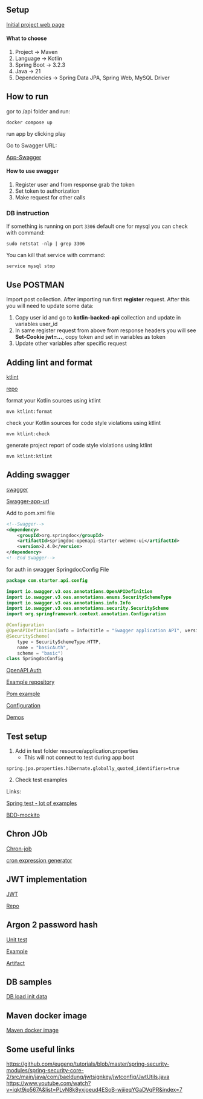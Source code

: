 ## Setup

[Initial project web page](https://start.spring.io/)

#### What to choose

1. Project -> Maven
2. Language -> Kotlin
3. Spring Boot -> 3.2.3
4. Java -> 21
5. Dependencies -> Spring Data JPA, Spring Web, MySQL Driver

## How to run

gor to /api folder and run:

```console
docker compose up
```

run app by clicking play

Go to Swagger URL:

[App-Swagger](http://localhost:3100/swagger-ui/index.html)

#### How to use swagger

1. Register user and from response grab the token
2. Set token to authorization 
3. Make request for other calls

### DB instruction

If something is running on port `3306` default one for mysql you can check with command:

```console
sudo netstat -nlp | grep 3306
```

You can kill that service with command:

```console
service mysql stop
```

## Use POSTMAN

Import post collection. After importing run first **register** request. After this you will need to update some data:

1. Copy user id and go to **kotlin-backed-api** collection and update in variables user_id
2. In same register request from above from response headers you will see **Set-Cookie jwt=...**, copy token and set in variables as token
3. Update other variables after specific request 


## Adding lint and format

[ktlint](https://reflectoring.io/code-format-with-ktlint/)

[repo](https://github.com/gantsign/ktlint-maven-plugin)

format your Kotlin sources using ktlint
```console 
mvn ktlint:format
```

check your Kotlin sources for code style violations using ktlint
```console
mvn ktlint:check
```

generate project report of code style violations using ktlint
```console 
mvn ktlint:ktlint
```

## Adding swagger

[swagger](https://springdoc.org/#spring-hateoas-support)

[Swagger-app-url](http://localhost:3100/swagger-ui/index.html)

Add to pom.xml file

```xml
<!--Swagger-->
<dependency>
    <groupId>org.springdoc</groupId>
    <artifactId>springdoc-openapi-starter-webmvc-ui</artifactId>
    <version>2.4.0</version>
</dependency>
<!--End Swagger-->
```

for auth in swagger SpringdocConfig File

```kotlin
package com.starter.api.config

import io.swagger.v3.oas.annotations.OpenAPIDefinition
import io.swagger.v3.oas.annotations.enums.SecuritySchemeType
import io.swagger.v3.oas.annotations.info.Info
import io.swagger.v3.oas.annotations.security.SecurityScheme
import org.springframework.context.annotation.Configuration

@Configuration
@OpenAPIDefinition(info = Info(title = "Swagger application API", version = "v1"))
@SecurityScheme(
    type = SecuritySchemeType.HTTP,
    name = "basicAuth",
    scheme = "basic")
class SpringdocConfig
```

[OpenAPI Auth](https://www.baeldung.com/springdoc-openapi-form-login-and-basic-authentication)

[Example repository](https://github.com/eugenp/tutorials/blob/master/spring-security-modules/spring-security-web-springdoc/src/main/java/com/baeldung/basicauth/FooController.java)

[Pom example](https://github.com/springdoc/springdoc-openapi-demos/blob/2.x/demo-spring-boot-3-webmvc/pom.xml)

[Configuration](https://swagger.io/docs/open-source-tools/swagger-ui/usage/configuration/)

[Demos](https://springdoc.org/#demos)

## Test setup

1. Add in test folder resource/application.properties
    - This will not connect to test during app boot

```properties
spring.jpa.properties.hibernate.globally_quoted_identifiers=true
```

2. Check test examples

Links:

[Spring test - lot of examples](https://docs.spring.io/spring-boot/docs/current/reference/htmlsingle/#features.testing.spring-boot-applications.spring-mvc-tests)

[BDD-mockito](https://www.baeldung.com/bdd-mockito)


## Chron JOb

[Chron-job](https://codersee.com/scheduling-tasks-with-spring-boot-and-kotlin/)

[cron expression generator](https://crontab.cronhub.io/)

## JWT implementation
[JWT](https://www.baeldung.com/spring-security-sign-jwt-token)

[Repo](https://github.com/eugenp/tutorials/blob/master/spring-security-modules/spring-security-core-2/src/main/java/com/baeldung/jwtsignkey/jwtconfig/JwtUtils.java)

## Argon 2 password hash

[Unit test](https://github.com/eugenp/tutorials/blob/ff723063a709cd6983cc35bc1302112c43f2c2f0/core-java-modules/core-java-security-3/src/test/java/com/baeldung/hash/argon/HashPasswordUnitTest.java#L13)

[Example](https://www.baeldung.com/java-argon2-hashing)

[Artifact](https://mvnrepository.com/artifact/org.springframework.boot/spring-boot-starter-web/3.2.4)

## DB samples

[DB load init data](https://www.geeksforgeeks.org/spring-boot-load-initial-data/)

## Maven docker image

[Maven docker image](https://hub.docker.com/r/fxdom/maven-openjdk-21/tags)

## Some useful links

https://github.com/eugenp/tutorials/blob/master/spring-security-modules/spring-security-core-2/src/main/java/com/baeldung/jwtsignkey/jwtconfig/JwtUtils.java
https://www.youtube.com/watch?v=iqkt9ip567A&list=PLvN8k8yxjoeud4ESoB-wjiieqYGaDVqPR&index=7